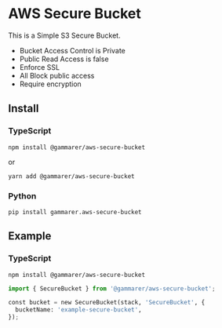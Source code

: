 # AWS Secure Bucket

This is a Simple S3 Secure Bucket.

* Bucket Access Control is Private
* Public Read Access is false
* Enforce SSL
* All Block public access
* Require encryption

## Install

### TypeScript

```shell
npm install @gammarer/aws-secure-bucket
```

or

```shell
yarn add @gammarer/aws-secure-bucket
```

### Python

```shell
pip install gammarer.aws-secure-bucket
```

## Example

### TypeScript

```shell
npm install @gammarer/aws-secure-bucket
```

```python
import { SecureBucket } from '@gammarer/aws-secure-bucket';

const bucket = new SecureBucket(stack, 'SecureBucket', {
  bucketName: 'example-secure-bucket',
});
```
